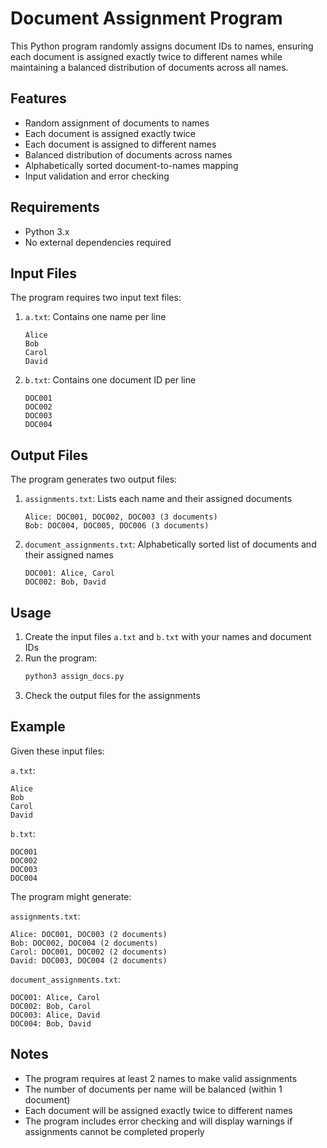 # Document Assignment Program

This Python program randomly assigns document IDs to names, ensuring each document is assigned exactly twice to different names while maintaining a balanced distribution of documents across all names.

## Features

- Random assignment of documents to names
- Each document is assigned exactly twice
- Each document is assigned to different names
- Balanced distribution of documents across names
- Alphabetically sorted document-to-names mapping
- Input validation and error checking

## Requirements

- Python 3.x
- No external dependencies required

## Input Files

The program requires two input text files:

1. `a.txt`: Contains one name per line
   ```
   Alice
   Bob
   Carol
   David
   ```

2. `b.txt`: Contains one document ID per line
   ```
   DOC001
   DOC002
   DOC003
   DOC004
   ```

## Output Files

The program generates two output files:

1. `assignments.txt`: Lists each name and their assigned documents
   ```
   Alice: DOC001, DOC002, DOC003 (3 documents)
   Bob: DOC004, DOC005, DOC006 (3 documents)
   ```

2. `document_assignments.txt`: Alphabetically sorted list of documents and their assigned names
   ```
   DOC001: Alice, Carol
   DOC002: Bob, David
   ```

## Usage

1. Create the input files `a.txt` and `b.txt` with your names and document IDs
2. Run the program:
   ```bash
   python3 assign_docs.py
   ```
3. Check the output files for the assignments

## Example

Given these input files:

`a.txt`:
```
Alice
Bob
Carol
David
```

`b.txt`:
```
DOC001
DOC002
DOC003
DOC004
```

The program might generate:

`assignments.txt`:
```
Alice: DOC001, DOC003 (2 documents)
Bob: DOC002, DOC004 (2 documents)
Carol: DOC001, DOC002 (2 documents)
David: DOC003, DOC004 (2 documents)
```

`document_assignments.txt`:
```
DOC001: Alice, Carol
DOC002: Bob, Carol
DOC003: Alice, David
DOC004: Bob, David
```

## Notes

- The program requires at least 2 names to make valid assignments
- The number of documents per name will be balanced (within 1 document)
- Each document will be assigned exactly twice to different names
- The program includes error checking and will display warnings if assignments cannot be completed properly
